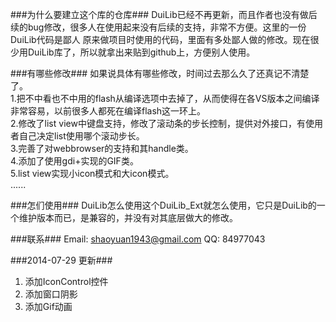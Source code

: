 ###为什么要建立这个库的仓库###
DuiLib已经不再更新，而且作者也没有做后续的bug修改，很多人在使用起来没有后续的支持，非常不方便。这里的一份DuiLib代码是鄙人
原来做项目时使用的代码，里面有多处鄙人做的修改。现在很少用DuiLib库了，所以就拿出来贴到github上，方便别人使用。

###有哪些修改###
如果说具体有哪些修改，时间过去那么久了还真记不清楚了。  
1.把不中看也不中用的flash从编译选项中去掉了，从而使得在各VS版本之间编译非常容易，以前很多人都死在编译flash这一环上。  
2.修改了list view中键盘支持，修改了滚动条的步长控制，提供对外接口，有使用者自己决定list使用哪个滚动步长。  
3.完善了对webbrowser的支持和其handle类。  
4.添加了使用gdi+实现的GIF类。  
5.list view实现小icon模式和大icon模式。  
......

###怎们使用###
DuiLib怎么使用这个DuiLib_Ext就怎么使用，它只是DuiLib的一个维护版本而已，是兼容的，并没有对其底层做大的修改。  

###联系###
Email: shaoyuan1943@gmail.com
QQ: 84977043

###2014-07-29 更新###
1. 添加IconControl控件
2. 添加窗口阴影
3. 添加Gif动画  